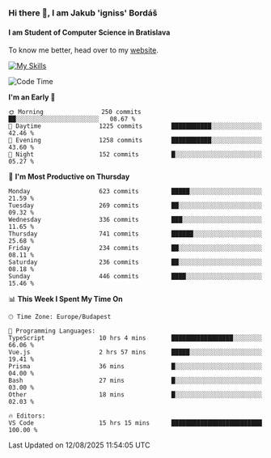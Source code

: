 ### Hi there 👋, I am Jakub 'igniss' Bordáš

#### I am Student of Computer Science in Bratislava
To know me better, head over to my [website](https://bordas.sk).

[![My Skills](https://skillicons.dev/icons?i=js,typescript,html,css,figma,svelte,vue,next,postgresql,nest,express,nodejs)](https://bordas.sk)


<!--START_SECTION:waka-->
![Code Time](http://img.shields.io/badge/Code%20Time-2%2C028%20hrs%2045%20mins-blue)

**I'm an Early 🐤** 

```text
🌞 Morning                250 commits         ██░░░░░░░░░░░░░░░░░░░░░░░   08.67 % 
🌆 Daytime                1225 commits        ███████████░░░░░░░░░░░░░░   42.46 % 
🌃 Evening                1258 commits        ███████████░░░░░░░░░░░░░░   43.60 % 
🌙 Night                  152 commits         █░░░░░░░░░░░░░░░░░░░░░░░░   05.27 % 
```
📅 **I'm Most Productive on Thursday** 

```text
Monday                   623 commits         █████░░░░░░░░░░░░░░░░░░░░   21.59 % 
Tuesday                  269 commits         ██░░░░░░░░░░░░░░░░░░░░░░░   09.32 % 
Wednesday                336 commits         ███░░░░░░░░░░░░░░░░░░░░░░   11.65 % 
Thursday                 741 commits         ██████░░░░░░░░░░░░░░░░░░░   25.68 % 
Friday                   234 commits         ██░░░░░░░░░░░░░░░░░░░░░░░   08.11 % 
Saturday                 236 commits         ██░░░░░░░░░░░░░░░░░░░░░░░   08.18 % 
Sunday                   446 commits         ████░░░░░░░░░░░░░░░░░░░░░   15.46 % 
```


📊 **This Week I Spent My Time On** 

```text
🕑︎ Time Zone: Europe/Budapest

💬 Programming Languages: 
TypeScript               10 hrs 4 mins       █████████████████░░░░░░░░   66.06 % 
Vue.js                   2 hrs 57 mins       █████░░░░░░░░░░░░░░░░░░░░   19.41 % 
Prisma                   36 mins             █░░░░░░░░░░░░░░░░░░░░░░░░   04.00 % 
Bash                     27 mins             █░░░░░░░░░░░░░░░░░░░░░░░░   03.00 % 
Other                    18 mins             █░░░░░░░░░░░░░░░░░░░░░░░░   02.03 % 

🔥 Editors: 
VS Code                  15 hrs 15 mins      █████████████████████████   100.00 % 
```


 Last Updated on 12/08/2025 11:54:05 UTC
<!--END_SECTION:waka-->
